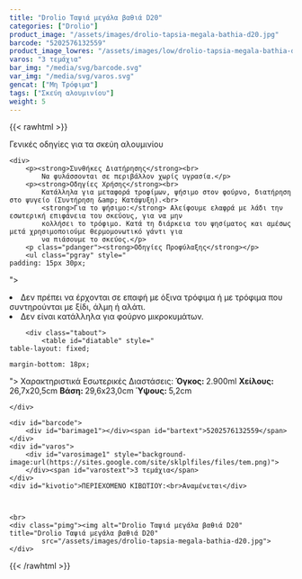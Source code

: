 ```yaml
---
title: "Drolio Ταψιά μεγάλα βαθιά D20"
categories: ["Drolio"]
product_image: "/assets/images/drolio-tapsia-megala-bathia-d20.jpg"
barcode: "5202576132559"
product_image_lowres: "/assets/images/low/drolio-tapsia-megala-bathia-d20.jpg"
varos: "3 τεμάχια"
bar_img: "/media/svg/barcode.svg"
var_img: "/media/svg/varos.svg"
gencat: ["Μη Τρόφιμα"]
tags: ["Σκεύη αλουμινίου"]
weight: 5
---
```

{{< rawhtml >}}

<div class="product">
    <div id="sistatika">Γενικές οδηγίες για τα σκεύη αλουμινίου</div>

    <div>
        <p><strong>Συνθήκες Διατήρησης</strong><br>
            Να φυλάσσονται σε περιβάλλον χωρίς υγρασία.</p>
        <p><strong>Οδηγίες Χρήσης</strong><br>
            Κατάλληλα για μεταφορά τροφίμων, ψήσιμο στον φούρνο, διατήρηση στο ψυγείο (Συντήρηση &amp; Κατάψυξη).<br>
            <strong>Για το ψήσιμο:</strong> Αλείφουμε ελαφρά με λάδι την εσωτερική επιφάνεια του σκεύους, για να μην
            κολλήσει το τρόφιμο. Κατά τη διάρκεια του ψησίματος και αμέσως μετά χρησιμοποιούμε θερμομονωτικό γάντι για
            να πιάσουμε το σκεύος.</p>
        <p class="pdanger"><strong>Οδηγίες Προφύλαξης</strong></p>
        <ul class="pgray" style="
    padding: 15px 30px;
">
            <li>Δεν πρέπει να έρχονται σε επαφή με όξινα τρόφιμα ή με τρόφιμα που συντηρούνται με ξίδι, άλμη ή αλάτι.
            </li>
            <li>Δεν είναι κατάλληλα για φούρνο μικροκυμάτων.</li>
        </ul>
        <p></p>

        <div class="tabout">
            <table id="diatable" style="
    table-layout: fixed;
    
    margin-bottom: 18px;
">
                <thead>
                    <tr>
                        <th style="
    background: #4a83fb;
">Χαρακτηριστικά</th>
                        <th style="
    background: #4a83fb;
    padding: 0px;
">Εσωτερικές Διαστάσεις:</th>
                    </tr>
                </thead>
                <tbody>
                    <tr>
                        <td><strong>Όγκος: </strong> 2.900ml</td>
                        <td><strong>Χείλους: </strong> 26,7x20,5cm</td>
                    </tr>
                    <tr>
                        <td><strong>Βάση: </strong> 29,6x23,0cm</td>
                        <td><strong>Ύψους: </strong> 5,2cm</td>
                    </tr>
                </tbody>
            </table>
        </div>

    </div>

    <div id="barcode">
        <div id="barimage1"></div><span id="bartext">5202576132559</span>
    </div>
    <div id="varos">
        <div id="varosimage1" style="background-image:url(https://sites.google.com/site/sklplfiles/files/tem.png)">
        </div><span id="varostext">3 τεμάχια</span>
    </div>
    <div id="kivotio">ΠΕΡΙΕΧΟΜΕΝΟ ΚΙΒΩΤΙΟΥ:<br>Αναμένεται</div>
   


    <br>
    <div class="pimg"><img alt="Drolio Ταψιά μεγάλα βαθιά D20" title="Drolio Ταψιά μεγάλα βαθιά D20"
            src="/assets/images/drolio-tapsia-megala-bathia-d20.jpg"></div>
</div>
{{< /rawhtml >}}


